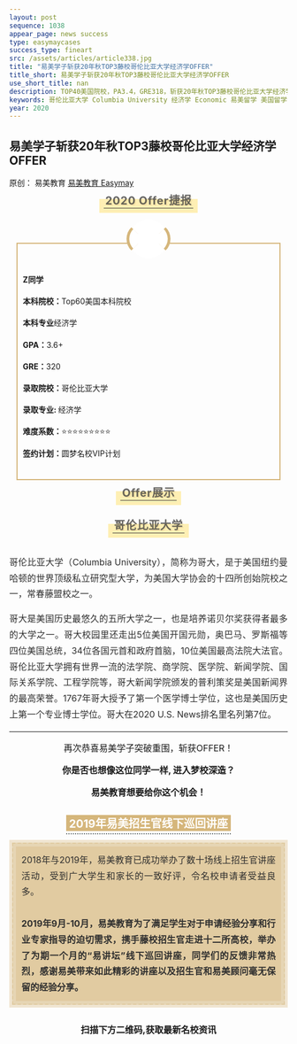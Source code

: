 ```yaml
--- 
layout: post 
sequence: 1038
appear_page: news success 
type: easymaycases
success_type: fineart
src: /assets/articles/article338.jpg
title: "易美学子斩获20年秋TOP3藤校哥伦比亚大学经济学OFFER" 
title_short: 易美学子斩获20年秋TOP3藤校哥伦比亚大学经济学OFFER
use_short_title: nan 
description: TOP40美国院校，PA3.4，GRE318，斩获20年秋TOP3藤校哥伦比亚大学经济学OFFER，易美教育
keywords: 哥伦比亚大学 Columbia University 经济学 Economic 易美留学 美国留学 OFFER 低GPA 无GRE 低GRE 无GMAT 无SAT SAT GRE GMAT GPA 名校 常春藤大学 美国本科转学 美国研究生申请 研究生留学 易美教育
year: 2020 
---
```


<body id="activity-detail" class="zh_CN mm_appmsg  appmsg_skin_default appmsg_style_default ">

<div id="js_article" class="rich_media">
    <div id="js_top_ad_area" class="top_banner"></div>
        <div class="rich_media_inner">
            <div id="page-content" class="rich_media_area_primary">
                <div class="rich_media_area_primary_inner">
                    <div id="img-content">
<!--Start 这里 <h2> Tag之间更换案例标题-->
<h2 class="rich_media_title" id="activity-name">
易美学子斩获20年秋TOP3藤校哥伦比亚大学经济学OFFER
</h2>
<!--End-->

<div id="meta_content" class="rich_media_meta_list">
    <span id="copyright_logo" class="rich_media_meta rich_media_meta_text meta_tag_text">原创：</span>
    <span class="rich_media_meta rich_media_meta_text">易美教育</span>
    <span class="rich_media_meta rich_media_meta_nickname" id="profileBt">
    <a href="https://easymayus.com/index.html" >易美教育 Easymay </a>

<div class="rich_media_content " id="js_content">
    <div class="RichContent-inner">
    <span class="RichText ztext CopyrightRichText-richText" itemprop="text">

<img data-ratio="0.2981481" data-w="1080" data-src="https://easymayusweb2.oss-ap-northeast-1.aliyuncs.com/article_pics/037-1.webp/easymay_jpg" style="vertical-align: middle;max-width: 100%;box-sizing: border-box;" data-type="jpeg"  />

<p></p>
<section style="text-align: center;margin: 20px 0% 10px;box-sizing: border-box;" >
<section style="display: inline-block;min-width: 10%;max-width: 100%;vertical-align: top;padding: 0px 8px 8px;background-color: rgba(255, 205, 10, 0.3);box-sizing: border-box;">
<section style="margin: -10px 0% 0px;box-sizing: border-box;" >
<section style="padding: 3px;display: inline-block;border-bottom: 1px solid rgb(62, 62, 62);line-height: 1;letter-spacing: 0.8px;font-size: 20px;color: rgba(62, 62, 62, 0.79);text-shadow: rgba(213, 182, 123, 0.24) 2px 2px;box-sizing: border-box;">
<p style="margin: 0px;padding: 0px;box-sizing: border-box;"><strong style="box-sizing: border-box;">2020 Offer捷报</strong></p>
</section></section></section></section>

<section style="box-sizing: border-box;">
<p></p></section>
<section style="margin: 54px 0% 10px;text-align: center;box-sizing: border-box;" >
    <section style="display: inline-block;width: 95%;vertical-align: top;border-style: solid;border-width: 2px;border-radius: 0px;border-color: rgb(213, 182, 123);padding: 0px;box-sizing: border-box;">
        <section style="font-size: 10px;margin: -44px 0% 0px;box-sizing: border-box;">
            <section style="transform: rotate(-45deg);-webkit-transform: rotate(-45deg);-moz-transform: rotate(-45deg);-o-transform: rotate(-45deg);display: inline-block;vertical-align: middle;box-sizing: border-box;">
                <section style="width: 3em;height: 3em;border-left-width: 5px;border-left-style: solid;border-left-color: rgb(213, 182, 123);border-top-width: 5px;border-top-style: solid;border-top-color: rgb(213, 182, 123);border-top-left-radius: 5em;border-top-right-radius: 0px;border-bottom-right-radius: 0px;border-bottom-left-radius: 0px;box-sizing: border-box;line-height: 0;"><br/>
                </section>
        </section>
                <section style="width: 7em;height: 7em;display: inline-block;vertical-align: middle;border-radius: 100%;background-color: rgb(255, 255, 255);margin: 0px -2.18em 0px -2.2em;box-sizing: border-box;">
                     <!--Start 这里 更换信息框内的大学logo--><section style="width: 6em;height: 6em;margin: 0.5em auto;border-radius: 100%;background-position: center center;background-repeat: no-repeat;background-size: cover;box-shadow: rgb(0, 0, 0) 0px 0px 0px;overflow: hidden;background-image: url(&quot;http://easymayusweb2.oss-ap-northeast-1.aliyuncs.com/article_pics/326-1.jpeg&quot;);box-sizing: border-box;">
                        <section style="height: 100%;overflow: hidden;line-height: 0;vertical-align: middle;max-width: 100%;box-sizing: border-box;">&nbsp;
                        <img data-ratio="1.012037" data-w="1080" data-src="http://easymayusweb2.oss-ap-northeast-1.aliyuncs.com/article_pics/326-1.jpeg" style="width: 100%;height: 100%;opacity: 0;box-sizing: border-box;" width="100%" data-type="png"  />
                        </section><!--End-->
                    </section>
                </section>
        <section style="display: inline-block;vertical-align: middle;transform: rotate(45deg);-webkit-transform: rotate(45deg);-moz-transform: rotate(45deg);-o-transform: rotate(45deg);box-sizing: border-box;">
            <section style="width: 3em;height: 3em;border-right-width: 5px;border-right-style: solid;border-right-color: rgb(213, 182, 123);border-top-width: 5px;border-top-style: solid;border-top-color: rgb(213, 182, 123);border-top-left-radius: 0px;border-top-right-radius: 5em;border-bottom-right-radius: 0px;border-bottom-left-radius: 0px;box-sizing: border-box;line-height: 0;"><br/>
            </section>
        </section>
        <section style="width: 100%;height: 0px;border-top: 2px solid rgba(255, 255, 255, 0);margin: -3.5em 0px 3.5em;box-sizing: border-box;line-height: 0;">
        <section style="line-height: 0;width: 0px;"><svg viewbox="0 0 1 1" style="vertical-align:top;"></svg>
        </section></section></section>
        <!--Start 这里 Tag之间更换或增加学生申请信息-->
        <section style="box-sizing: border-box;" >
        <section style="display: inline-block;width: 100%;vertical-align: top;padding: 10px 10px 20px;box-sizing: border-box;">
        <section style="text-align: justify;line-height: 1.8;box-sizing: border-box;" >
        <p><b>Z同学</b></p>
        <p><b>本科院校：</b>Top60美国本科院校</p>
        <p><b>本科专业</b>经济学</p>
        <p><b>GPA：</b>3.6+</p>
        <p><b>GRE：</b>320</p>
        <p><b>录取院校：</b>哥伦比亚大学</p>
        <p><b>录取专业: </b>经济学</p>
        <p><b>难度系数：</b>⭐⭐⭐⭐⭐⭐⭐⭐⭐</p>
        <p><b>签约计划：</b>圆梦名校VIP计划</p>
        </section></section></section></section></section>
        <!--End-->


<p></p>

<section style="text-align: center;margin: 20px 0% 10px;box-sizing: border-box;" >
    <section style="display: inline-block;min-width: 10%;max-width: 100%;vertical-align: top;padding: 0px 8px 8px;background-color: rgba(255, 205, 10, 0.3);box-sizing: border-box;">
        <section style="margin: -10px 0% 0px;box-sizing: border-box;" >
            <section style="padding: 3px;display: inline-block;border-bottom: 1px solid rgb(62, 62, 62);line-height: 1;letter-spacing: 0.8px;font-size: 20px;color: rgba(62, 62, 62, 0.79);text-shadow: rgba(213, 182, 123, 0.24) 2px 2px;box-sizing: border-box;">
                    <p style="margin: 0px;padding: 0px;box-sizing: border-box;"><strong style="box-sizing: border-box;">Offer展示</strong></p>
</section></section></section></section>

<p></p>

<section style="text-align: center;margin-top: 10px;margin-bottom: 10px;box-sizing: border-box;" >
<section style="max-width: 100%;vertical-align: middle;display: inline-block;line-height: 0;box-sizing: border-box;">
<!--Start 这里更换 Offer 图片地址--><img data-ratio="1.7842205" data-w="1052" data-src="http://easymayusweb2.oss-ap-northeast-1.aliyuncs.com/article_pics/326-2.jpeg" style="vertical-align: middle;max-width: 100%;box-sizing: border-box;" data-type="jpeg"  /><!--End-->
</section></section>
<p></p>
<section style="text-align: center;margin: 20px 0% 10px;box-sizing: border-box;" >
    <section style="display: inline-block;min-width: 10%;max-width: 100%;vertical-align: top;padding: 0px 8px 8px;background-color: rgba(255, 205, 10, 0.3);box-sizing: border-box;">
        <section style="margin: -10px 0% 0px;box-sizing: border-box;" >
            <section style="padding: 3px;display: inline-block;border-bottom: 1px solid rgb(62, 62, 62);line-height: 1;letter-spacing: 0.8px;font-size: 20px;color: rgba(62, 62, 62, 0.79);text-shadow: rgba(213, 182, 123, 0.24) 2px 2px;box-sizing: border-box;">
<!--Start 大学介绍 Section, 更换大学名字--><p style="margin: 0px;padding: 0px;box-sizing: border-box;"><strong style="box-sizing: border-box;">哥伦比亚大学</strong></p><!--End-->
</section></section></section></section>

<p></p>

<section style="text-align: center;margin-top: 10px;margin-bottom: 10px;box-sizing: border-box;" >
<section style="max-width: 100%;vertical-align: middle;display: inline-block;line-height: 0;box-sizing: border-box;">
<!--Start 这里更换大学图片地址--><img data-ratio="0.742" data-w="500" data-src="http://easymayusweb2.oss-ap-northeast-1.aliyuncs.com/article_pics/326-3.jpeg" style="vertical-align: middle;max-width: 100%;box-sizing: border-box;" data-type="jpeg" /><!--End-->
</section></section>

<p></p>
<!--Start 这里编写大学介绍内容-->
<div style="text-align: justify;font-size: 16px;color: rgb(46, 46, 46);line-height: 1.8;box-sizing: border-box;">
<p>哥伦比亚大学（Columbia University），简称为哥大，是于美国纽约曼哈顿的世界顶级私立研究型大学，为美国大学协会的十四所创始院校之一，常春藤盟校之一。</p>
<p></p>
<p>哥大是美国历史最悠久的五所大学之一，也是培养诺贝尔奖获得者最多的大学之一。哥大校园里还走出5位美国开国元勋，奥巴马、罗斯福等四位美国总统，34位各国元首和政府首脑，10位美国最高法院大法官。哥伦比亚大学拥有世界一流的法学院、商学院、医学院、新闻学院、国际关系学院、工程学院等，哥大新闻学院颁发的普利策奖是美国新闻界的最高荣誉。1767年哥大授予了第一个医学博士学位，这也是美国历史上第一个专业博士学位。哥大在2020 U.S. News排名里名列第7位。
</p>
</div>
<!--大学内容End这里-->


<p></p>
<hr>

<!--整篇推文End这里，以下的不用改动-->
<p></p>
<p></p>
<div style="text-align: center;font-size:16px;">
<p>再次恭喜易美学子突破重围，斩获OFFER！</p>
<p ></p>
<p><b>你是否也想像这位同学一样, 进入梦校深造？</b></p>
<p></p>
<p><b>易美教育想要给你这个机会！</b></p>
<p></p>
</div>

<img data-ratio="0.2231481" data-w="1080" data-src="https://easymayusweb2.oss-ap-northeast-1.aliyuncs.com/article_pics/%E6%98%93%E7%BE%8E%E5%90%9B%E5%BE%AE%E4%BF%A1.webp.jpg" style="vertical-align: middle;max-width: 100%;box-sizing: border-box;" data-type="jpeg"  />

<p></p>
<p></p>
<section style="margin: 0px 0%;text-align: center;box-sizing: border-box;" >
<section style="display: inline-block;vertical-align: top;box-sizing: border-box;">
<section style="background-color: rgb(213, 182, 123);color: rgb(255, 255, 255);font-size: 20px;padding-left: 5px;padding-right: 5px;margin-bottom: 4px;box-sizing: border-box;">
<strong style="box-sizing: border-box;">2019年易美招生官线下巡回讲座</strong>
</section>
<section style="border-top: 2px dotted rgb(105, 115, 117);width: 100%;box-sizing: border-box;line-height: 0;">
<section style="line-height: 0;width: 0px;"><svg viewbox="0 0 1 1" style="vertical-align:top;"></svg>
</section></section></section></section>
<section style="margin: 10px 0%;text-align: center;box-sizing: border-box;" >
<section style="display: inline-block;width: 100%;vertical-align: middle;background-color: rgba(213, 182, 123, 0.34);padding: 5px;height: auto;align-self: center;border-width: 0px;box-sizing: border-box;">
<section style="box-sizing: border-box;" >
<section style="display: inline-block;width: 100%;vertical-align: top;padding: 5px;border-style: dashed;border-width: 2px;border-radius: 0px;border-color: rgba(213, 182, 123, 0.34);background-color: rgba(212, 182, 123, 0.34);box-sizing: border-box;">
<section style="box-sizing: border-box;" >
<section style="display: inline-block;width: 100%;vertical-align: top;background-color: rgba(213, 182, 123, 0.34);padding: 10px;box-sizing: border-box;">
<section style="text-align: justify;font-size: 16px;color: rgb(46, 46, 46);line-height: 1.8;box-sizing: border-box;">
<p style="white-space: normal;margin: 0px;padding: 0px;box-sizing: border-box;">2018年与2019年，易美教育已成功举办了数十场线上招生官讲座活动，受到广大学生和家长的一致好评，令名校申请者受益良多。</p><p style="white-space: normal;margin: 0px;padding: 0px;box-sizing: border-box;"><br style="box-sizing: border-box;"  /></p>
<p style="white-space: normal;margin: 0px;padding: 0px;box-sizing: border-box;"><strong style="box-sizing: border-box;">2019年9月-10月，易美教育为了满足学生对于申请经验分享和行业专家指导的迫切需求，携手藤校招生官走进十二所高校，举办了为期一个月的“易讲坛”线下巡回讲座，同学们的反馈非常热烈，感谢易美带来如此精彩的讲座以及招生官和易美顾问毫无保留的经验分享。</strong></p>
</section></section></section></section></section></section></section>

<div style="display: block; margin-left: auto; margin-right: auto; width: 50%;">
<img data-ratio="0.5657895" data-w="380" data-src="https://easymayusweb2.oss-ap-northeast-1.aliyuncs.com/article_pics/%E6%98%93%E7%BE%8E%E6%95%99%E8%82%B2-%E7%BA%BF%E4%B8%8B%E8%AE%B2%E5%BA%A7.gif" style="text-align: middle; margin: 0px;" data-type="gif"/>
</div>

<p></p>
<p></p>
<section style="text-align: left;padding: 0px;font-size: 16px;line-height: 2;box-sizing: border-box;">
<p style="text-align: center;margin: 0px;padding: 0px;box-sizing: border-box;"><strong style="box-sizing: border-box;">扫描下方二维码,获取最新名校资讯</strong></p>
</section>
<p></p>
<p></p>
<section style="box-sizing: border-box;"><p style="white-space: normal;margin: 0px;padding: 0px;box-sizing: border-box;"><br style="box-sizing: border-box;"  /></p>
</section>
<section style="text-align: center;margin-top: 10px;margin-bottom: 10px;box-sizing: border-box;" >
<section style="max-width: 100%;vertical-align: middle;display: inline-block;line-height: 0;box-sizing: border-box;">
<img data-ratio="0.2648148" data-w="1080" data-src="https://easymayusweb2.oss-ap-northeast-1.aliyuncs.com/article_pics/%E6%89%AB%E7%A0%81.webp/easymay_jpg" style="vertical-align: middle;max-width: 100%;box-sizing: border-box;" data-type="png"  />
</section></section>

<p></p>
<a href="https://easymayus.com/articles/cases_6.html"><img data-ratio="0.2731481" data-w="1080" data-src="https://easymayusweb2.oss-ap-northeast-1.aliyuncs.com/article_pics/%E6%98%93%E7%BE%8E%E5%A4%A7%E4%BA%8B%E8%AE%B01.webp.jpg" style="vertical-align: middle;max-width: 100%;box-sizing: border-box;margin: 0px;" data-type="jpeg"/></a>
<p></p>
<a href="https://easymayus.com/articles/cases_2.html"><img data-ratio="0.2731481" data-w="1080" data-src="https://easymayusweb2.oss-ap-northeast-1.aliyuncs.com/article_pics/%E6%98%93%E7%BE%8E%E5%A4%A7%E4%BA%8B%E8%AE%B02.webp.jpg" style="vertical-align: middle;max-width: 100%;box-sizing: border-box;margin: 0px;" data-type="jpeg"/></a>
<p></p>
<a href="https://mp.weixin.qq.com/s?__biz=MzIzNDUwODI0MQ==&mid=2247487440&idx=1&sn=d1ba1c795ddbafe9d6477b14ffe41138&scene=21#wechat_redirect"><img data-ratio="0.2731481" data-w="1080" data-src="https://easymayusweb2.oss-ap-northeast-1.aliyuncs.com/article_pics/%E6%98%93%E7%BE%8E%E5%A4%A7%E4%BA%8B%E8%AE%B03.webp.jpg" style="vertical-align: middle;max-width: 100%;box-sizing: border-box;margin: 0px;" data-type="jpeg"  /></a>
<p></p>
<a href="https://easymayus.com/articles/cases_8.html"><img data-ratio="0.2731481" data-w="1080" data-src="http://easymayusweb2.oss-ap-northeast-1.aliyuncs.com/article_pics/%E6%98%93%E7%BE%8E%E5%A4%A7%E4%BA%8B%E8%AE%B04.webp.jpg" style="vertical-align: middle;max-width: 100%;box-sizing: border-box;margin: 0px;" data-type="jpeg"  /></a>
<p></p>
<a href="https://mp.weixin.qq.com/s?__biz=MzIzNDUwODI0MQ==&mid=2247491979&idx=1&sn=b99aee05ea79d11ca7989b9fea0aacc3&scene=21#wechat_redirect"><img data-ratio="0.2731481" data-w="1080" data-src="https://easymayusweb2.oss-ap-northeast-1.aliyuncs.com/article_pics/%E6%98%93%E7%BE%8E%E5%A4%A7%E4%BA%8B%E8%AE%B05.webp.jpg" style="vertical-align: middle;max-width: 100%;box-sizing: border-box;margin: 0px;" data-type="jpeg"  /></a>
<p></p>
<a href="https://mp.weixin.qq.com/s?__biz=MzIzNDUwODI0MQ==&mid=2247497655&idx=1&sn=db9045300924d18b7f498b727c9389fe&scene=21#wechat_redirect"><img data-ratio="0.2731481" data-w="1080" data-src="https://easymayusweb2.oss-ap-northeast-1.aliyuncs.com/article_pics/%E6%98%93%E7%BE%8E%E5%A4%A7%E4%BA%8B%E8%AE%B06.webp.jpg" style="vertical-align: middle;max-width: 100%;box-sizing: border-box;margin: 0px;" data-type="jpeg"  /></a>
<p></p>
<a href="https://easymayus.com/articles/cases_37.html"><img data-ratio="0.2729167" data-w="960" data-src="https://easymayusweb2.oss-ap-northeast-1.aliyuncs.com/article_pics/%E6%98%93%E7%BE%8E%E5%A4%A7%E4%BA%8B%E8%AE%B07.webp/easymay_jpg" style="vertical-align: middle;max-width: 100%;box-sizing: border-box;margin: 0px;" data-type="jpeg"  /></a>
<p></p>
<a href="https://mp.weixin.qq.com/s?__biz=MzIzNDUwODI0MQ==&mid=2247503146&idx=3&sn=3bef45a2acdfb595004be0893fe5b459&chksm=e8f7d794df805e8234782fb3ab252adad36f7b7e5ee3e871980d52488fa6f5b26adb4fcc0255&token=1048356861&lang=zh_CN&scene=21#wechat_redirect"><img data-ratio="0.2731481" data-w="1080" data-src="https://easymayusweb2.oss-ap-northeast-1.aliyuncs.com/article_pics/%E6%98%93%E7%BE%8E%E5%A4%A7%E4%BA%8B%E8%AE%B08.webp/easymay_jpg" style="vertical-align: middle;max-width: 100%;box-sizing: border-box;margin: 0px;" data-type="png"  /></a>
<p></p>
<a href="https://easymayus.com/articles/cases_292.html"><img data-ratio="0.2736111" data-w="720" data-src="https://easymayusweb2.oss-ap-northeast-1.aliyuncs.com/article_pics/%E6%98%93%E7%BE%8E%E5%A4%A7%E4%BA%8B%E8%AE%B09.webp.jpg" style="vertical-align: middle;max-width: 100%;box-sizing: border-box;margin: 0px;" data-type="jpeg"  /></a>
